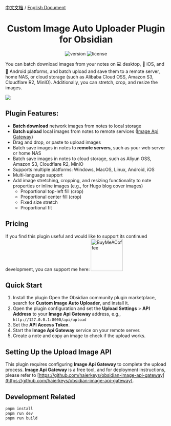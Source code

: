 

[中文文档](https://github.com/haierkeys/obsidian-custom-image-auto-uploader/blob/master/readme-zh.md) / [English Document](https://github.com/haierkeys/obsidian-custom-image-auto-uploader/blob/master/README.md)


<h1 align="center">Custom Image Auto Uploader Plugin for Obsidian</h1>

<p align="center">
<img src="https://img.shields.io/github/release/haierkeys/obsidian-custom-image-auto-uploader" alt="version">
<img src="https://img.shields.io/github/license/haierkeys/obsidian-custom-image-auto-uploader.svg" alt="license" >
</p>

You can batch download images from your notes on 💻 desktop, 📱 iOS, and 🤖 Android platforms, and batch upload and save them to a remote server, home NAS, or cloud storage (such as Alibaba Cloud OSS, Amazon S3, Cloudflare R2, MinIO). Additionally, you can stretch, crop, and resize the images.

![](https://github.com/user-attachments/assets/0878061b-d77c-48c5-aa61-cc5154612a7b)

## Plugin Features:
- **Batch download** network images from notes to local storage
- **Batch upload** local images from notes to remote services ([Image Api Gateway](https://github.com/haierkeys/obsidian-image-api-gateway))
- Drag and drop, or paste to upload images
- Batch save images in notes to **remote servers**, such as your web server or home NAS
- Batch save images in notes to cloud storage, such as Aliyun OSS, Amazon S3, Cloudflare R2, MinIO
- Supports multiple platforms: Windows, MacOS, Linux, Android, iOS
- Multi-language support
- Add image stretching, cropping, and resizing functionality to note properties or inline images (e.g., for Hugo blog cover images)
  - Proportional top-left fill (crop)
  - Proportional center fill (crop)
  - Fixed size stretch
  - Proportional fit

## Pricing

If you find this plugin useful and would like to support its continued development, you can support me here:
[<img src="https://cdn.ko-fi.com/cdn/kofi3.png?v=3" alt="BuyMeACoffee" width="100">](https://ko-fi.com/haierkeys)

## Quick Start

1. Install the plugin
   Open the Obsidian community plugin marketplace, search for **Custom Image Auto Uploader**, and install it.
2. Open the plugin configuration and set the **Upload Settings** > **API Address** to your **Image Api Gateway** address,
   e.g., `http://127.0.0.1:8000/api/upload`
3. Set the **API Access Token**.
4. Start the **Image Api Gateway** service on your remote server.
5. Create a note and copy an image to check if the upload works.

## Setting Up the Upload Image API

This plugin requires configuring **Image Api Gateway** to complete the upload process.
**Image Api Gateway** is a free tool, and for deployment instructions, please refer to [https://github.com/haierkeys/obsidian-image-api-gateway](https://github.com/haierkeys/obsidian-image-api-gateway).

## Development Related

```bash
pnpm install
pnpm run dev
pnpm run build
```

